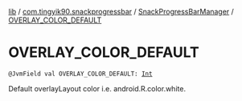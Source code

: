 [lib](../../index.md) / [com.tingyik90.snackprogressbar](../index.md) / [SnackProgressBarManager](index.md) / [OVERLAY_COLOR_DEFAULT](./-o-v-e-r-l-a-y_-c-o-l-o-r_-d-e-f-a-u-l-t.md)

# OVERLAY_COLOR_DEFAULT

`@JvmField val OVERLAY_COLOR_DEFAULT: `[`Int`](https://kotlinlang.org/api/latest/jvm/stdlib/kotlin/-int/index.html)

Default overlayLayout color i.e. android.R.color.white.

